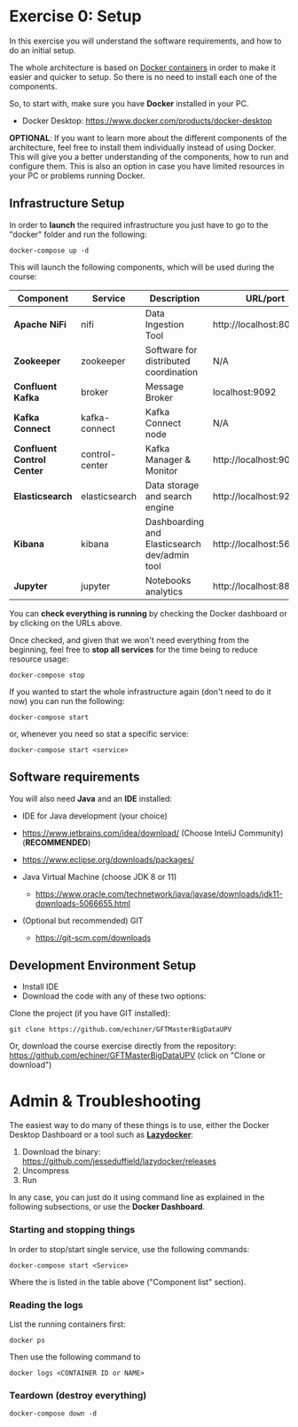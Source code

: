 # Exercise 0: Setup

In this exercise you will understand the software requirements, and how to do an initial setup.

The whole architecture is based on [Docker containers](https://www.docker.com/) in order to make it easier and quicker to setup. So there is no need to install each one of the components.

So, to start with, make sure you have **Docker** installed in your PC.

* Docker Desktop: https://www.docker.com/products/docker-desktop

**OPTIONAL**: If you want to learn more about the different components of the architecture, feel free to install them individually instead of using Docker. This will give you a better understanding of the components, how to run and configure them. This is also an option in case you have limited resources in your PC or problems running Docker.

## Infrastructure Setup

In order to **launch** the required infrastructure you just have to go to the "docker" folder and run the following:

```
docker-compose up -d
```

This will launch the following components, which will be used during the course:

| Component | Service | Description | URL/port |
| ------------- | ------------- | ------------- | ------------- |
| **Apache NiFi**  | nifi | Data Ingestion Tool  | http://localhost:8090/nifi  |
| **Zookeeper**  | zookeeper | Software for distributed coordination  | N/A  |
| **Confluent Kafka**  | broker | Message Broker  | localhost:9092  |
| **Kafka Connect**  | kafka-connect | Kafka Connect node  | N/A  |
| **Confluent Control Center**  | control-center | Kafka Manager & Monitor  |  http://localhost:9021  |
| **Elasticsearch**  | elasticsearch | Data storage and search engine  | http://localhost:9200  |
| **Kibana**  | kibana | Dashboarding and Elasticsearch dev/admin tool  | http://localhost:5601  |
| **Jupyter**  | jupyter | Notebooks analytics  | http://localhost:8888  |

You can **check everything is running** by checking the Docker dashboard or by clicking on the URLs above.

Once checked, and given that we won't need everything from the beginning, feel free to **stop all services** for the time being to reduce resource usage:

```
docker-compose stop
```

If you wanted to start the whole infrastructure again (don't need to do it now) you can run the following:

```
docker-compose start
```

or, whenever you need so stat a specific service:

```
docker-compose start <service>
```

## Software requirements

You will also need **Java** and an **IDE** installed:

* IDE for Java development (your choice)
 * https://www.jetbrains.com/idea/download/ (Choose InteliJ Community)  (**RECOMMENDED**)
 * https://www.eclipse.org/downloads/packages/ 

* Java Virtual Machine (choose JDK 8 or 11)
  * https://www.oracle.com/technetwork/java/javase/downloads/jdk11-downloads-5066655.html

* (Optional but recommended) GIT
  * https://git-scm.com/downloads

## Development Environment Setup

* Install IDE
* Download the code with any of these two options:

Clone the project (if you have GIT installed):
 
 ```
 git clone https://github.com/echiner/GFTMasterBigDataUPV
 ```

Or, download the course exercise directly from the repository: https://github.com/echiner/GFTMasterBigDataUPV (click on "Clone or download")

# Admin & Troubleshooting

The easiest way to do many of these things is to use, either the Docker Desktop Dashboard or a tool such as **[Lazydocker](https://github.com/jesseduffield/lazydocker)**:

1. Download the binary: https://github.com/jesseduffield/lazydocker/releases
2. Uncompress
3. Run

In any case, you can just do it using command line as explained in the following subsections, or use the **Docker Dashboard**.

### Starting and stopping things

In order to stop/start single service, use the following commands:

```
docker-compose start <Service>
```

Where the **<Service>** is listed in the table above ("Component list" section).

### Reading the logs

List the running containers first:

```
docker ps
```

Then use the following command to

```
docker logs <CONTAINER ID or NAME>
```

### Teardown (destroy everything)

```
docker-compose down -d
```